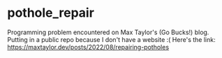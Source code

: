 # pothole_repair
Programming problem encountered on Max Taylor's (Go Bucks!) blog. Putting in a public repo because I don't have a website :(
Here's the link: https://maxtaylor.dev/posts/2022/08/repairing-potholes
